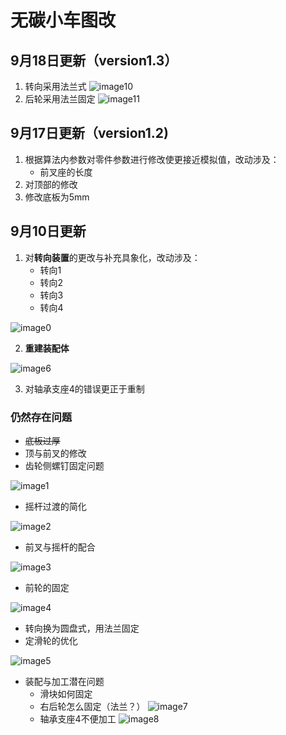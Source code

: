 # 无碳小车图改

## 9月18日更新（version1.3）

1. 转向采用法兰式
![image10](_images/转向法兰配合.png)
2. 后轮采用法兰固定
![image11](_images/后轮法兰.png)

## 9月17日更新（version1.2)

1. 根据算法内参数对零件参数进行修改使更接近模拟值，改动涉及：
    - 前叉座的长度
2. 对顶部的修改
3. 修改底板为5mm

## 9月10日更新

1. 对**转向装置**的更改与补充具象化，改动涉及：
   - 转向1
   - 转向2
   - 转向3
   - 转向4
  
![image0](_images/c1.png)
  
2. **重建装配体**

![image6](_images/c2.png)

3. 对轴承支座4的错误更正于重制
### 仍然存在问题

- ~~底板过厚~~
- 顶与前叉的修改
- 齿轮侧螺钉固定问题

![image1](_images/2.png)

- 摇杆过渡的简化

![image2](_images/3.png)

- 前叉与摇杆的配合

![image3](_images/4.png)

- 前轮的固定

![image4](_images/5.png)

- 转向换为圆盘式，用法兰固定
- 定滑轮的优化

![image5](_images/8.png)

- 装配与加工潜在问题
	- 滑块如何固定
	- 右后轮怎么固定（法兰？）
	![image7](_images/c_c1.png)
	- 轴承支座4不便加工
	![image8](_images/c_c2.png)
<!--stackedit_data:
eyJoaXN0b3J5IjpbLTE1MTQzNzQzNTldfQ==
-->